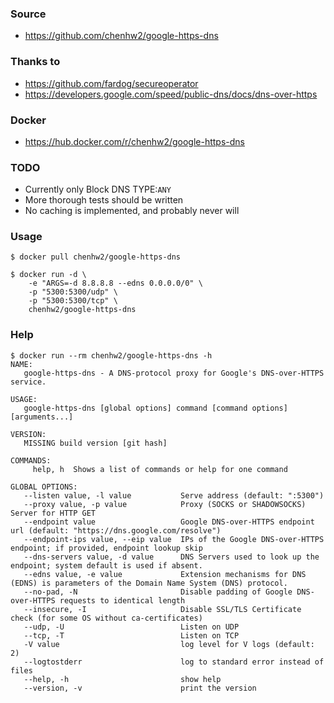 ### Source
- https://github.com/chenhw2/google-https-dns
  
### Thanks to
- https://github.com/fardog/secureoperator
- https://developers.google.com/speed/public-dns/docs/dns-over-https
  
### Docker
- https://hub.docker.com/r/chenhw2/google-https-dns
  
### TODO
- Currently only Block DNS TYPE:```ANY```
- More thorough tests should be written
- No caching is implemented, and probably never will
  
### Usage
```
$ docker pull chenhw2/google-https-dns

$ docker run -d \
    -e "ARGS=-d 8.8.8.8 --edns 0.0.0.0/0" \
    -p "5300:5300/udp" \
    -p "5300:5300/tcp" \
    chenhw2/google-https-dns

```
### Help
```
$ docker run --rm chenhw2/google-https-dns -h
NAME:
   google-https-dns - A DNS-protocol proxy for Google's DNS-over-HTTPS service.

USAGE:
   google-https-dns [global options] command [command options] [arguments...]

VERSION:
   MISSING build version [git hash]

COMMANDS:
     help, h  Shows a list of commands or help for one command

GLOBAL OPTIONS:
   --listen value, -l value           Serve address (default: ":5300")
   --proxy value, -p value            Proxy (SOCKS or SHADOWSOCKS) Server for HTTP GET
   --endpoint value                   Google DNS-over-HTTPS endpoint url (default: "https://dns.google.com/resolve")
   --endpoint-ips value, --eip value  IPs of the Google DNS-over-HTTPS endpoint; if provided, endpoint lookup skip
   --dns-servers value, -d value      DNS Servers used to look up the endpoint; system default is used if absent.
   --edns value, -e value             Extension mechanisms for DNS (EDNS) is parameters of the Domain Name System (DNS) protocol.
   --no-pad, -N                       Disable padding of Google DNS-over-HTTPS requests to identical length
   --insecure, -I                     Disable SSL/TLS Certificate check (for some OS without ca-certificates)
   --udp, -U                          Listen on UDP
   --tcp, -T                          Listen on TCP
   -V value                           log level for V logs (default: 2)
   --logtostderr                      log to standard error instead of files
   --help, -h                         show help
   --version, -v                      print the version

```
